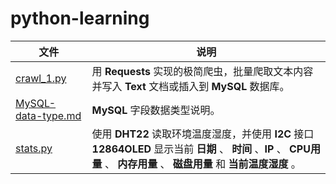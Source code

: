 # python-learning  
文件|说明
----|----
[crawl_1.py](https://github.com/whwtf/python-learning/blob/master/crawl_1.py)|用 **Requests** 实现的极简爬虫，批量爬取文本内容并写入 **Text** 文档或插入到 **MySQL** 数据库。
[MySQL-data-type.md](https://github.com/whwtf/python-learning/blob/master/MySQL-data-type.md)|**MySQL** 字段数据类型说明。
[stats.py](https://github.com/whwtf/python-learning/blob/master/crawl_1.py)|使用 **DHT22** 读取环境温度湿度，并使用 **I2C** 接口 **12864OLED** 显示当前 **日期** 、 **时间** 、**IP** 、 **CPU用量** 、 **内存用量** 、 **磁盘用量** 和 **当前温度湿度** 。